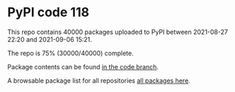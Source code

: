 # PyPI code 118

This repo contains 40000 packages uploaded to PyPI between 
2021-08-27 22:20 and 2021-09-06 15:21.

The repo is 75% (30000/40000) complete.

Package contents can be found [in the code branch](https://github.com/pypi-data/pypi-mirror-118/tree/code/packages).

A browsable package list for all repositories [all packages here](https://pypi-data.github.io/website/repositories/pypi-mirror-118).


